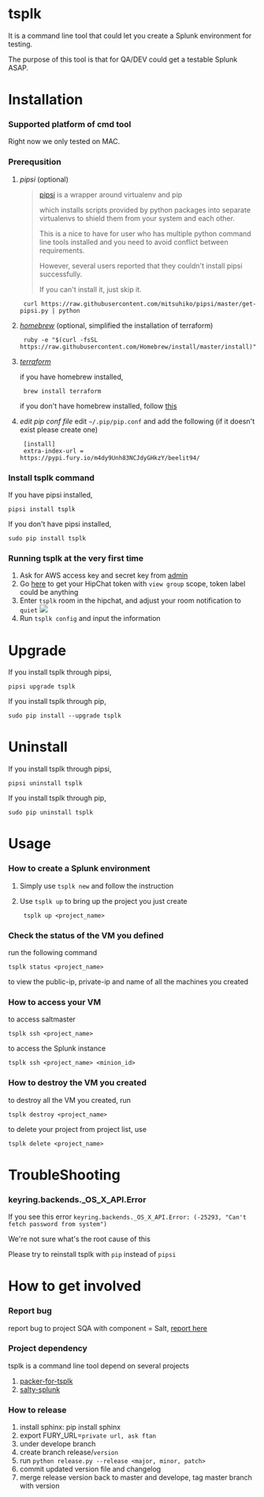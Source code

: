 # tsplk

It is a command line tool that could let you create a Splunk environment for testing.

The purpose of this tool is that for QA/DEV could get a testable Splunk ASAP.


# Installation

### Supported platform of cmd tool

Right now we only tested on MAC.

### Prerequsition
1. _pipsi_ (optional)

    > [pipsi](https://github.com/mitsuhiko/pipsi) is a wrapper around virtualenv and pip
    >
    > which installs scripts provided by python packages into separate virtualenvs to shield them from your system and each other.
    >
    > This is a nice to have for user who has multiple python command line tools installed and you need to avoid conflict between requirements.
    >
    > However, several users reported that they couldn't install pipsi successfully.
    >
    > If you can't install it, just skip it.

        curl https://raw.githubusercontent.com/mitsuhiko/pipsi/master/get-pipsi.py | python

2. [_homebrew_](http://brew.sh/) (optional, simplified the installation of terraform)

        ruby -e "$(curl -fsSL https://raw.githubusercontent.com/Homebrew/install/master/install)"

3. [_terraform_](https://www.terraform.io/)

    if you have homebrew installed,

        brew install terraform

    if you don't have homebrew installed, follow [this](https://www.terraform.io/intro/getting-started/install.html)

4. _edit pip conf file_
edit `~/.pip/pip.conf` and add the following (if it doesn't exist please create one)

        [install]
        extra-index-url = https://pypi.fury.io/m4dy9Unh83NCJdyGHkzY/beelit94/

### Install tsplk command
If you have pipsi installed,

    pipsi install tsplk

If you don't have pipsi installed,

    sudo pip install tsplk

### Running tsplk at the very first time

1. Ask for AWS access key and secret key from [admin](emailto:ftan@splunk.com)
1. Go [here](https://hipchat.splunk.com/account/api) to get your HipChat token
with `view group` scope, token label could be anything
1. Enter `tsplk` room in the hipchat, and adjust your room notification to `quiet`
![](https://s3-us-west-2.amazonaws.com/tsplk/StaticResources/hipchat_room_notification.png)
1. Run `tsplk config` and input the information

# Upgrade

If you install tsplk through pipsi,

    pipsi upgrade tsplk
     
If you install tsplk through pip,

    sudo pip install --upgrade tsplk 
    
# Uninstall

If you install tsplk through pipsi,

    pipsi uninstall tsplk
     
If you install tsplk through pip,

    sudo pip uninstall tsplk

# Usage
### How to create a Splunk environment

1. Simply use `tsplk new` and follow the instruction
2. Use `tsplk up` to bring up the project you just create

        tsplk up <project_name>

### Check the status of the VM you defined
run the following command

    tsplk status <project_name>

to view the public-ip, private-ip and name of all the machines you created

### How to access your VM

to access saltmaster

    tsplk ssh <project_name>

to access the Splunk instance

    tsplk ssh <project_name> <minion_id>

### How to destroy the VM you created

to destroy all the VM you created, run

    tsplk destroy <project_name>

to delete your project from project list, use

    tsplk delete <project_name>

# TroubleShooting
### keyring.backends._OS_X_API.Error

If you see this error `keyring.backends._OS_X_API.Error: (-25293, "Can't fetch password from system")`

We're not sure what's the root cause of this

Please try to reinstall tsplk with `pip` instead of `pipsi`

# How to get involved
### Report bug

report bug to project SQA with component = Salt, [report here](https://jira.splunk.com/secure/CreateIssueDetails!init.jspa?pid=12521&issuetype=1&components=Salt)

### Project dependency

tsplk is a command line tool depend on several projects

1. [packer-for-tsplk](https://git.splunk.com/users/ftan/repos/packer-for-tsplk/browse)
2. [salty-splunk](https://git.splunk.com/projects/SUSTAIN/repos/salty-splunk/browse)

### How to release

1. install sphinx: pip install sphinx
1. export FURY_URL=`private url, ask ftan`
1. under develope branch
1. create branch release/`version`
1. run `python release.py --release <major, minor, patch>`
1. commit updated version file and changelog
1. merge release version back to master and develope, tag master branch with version
